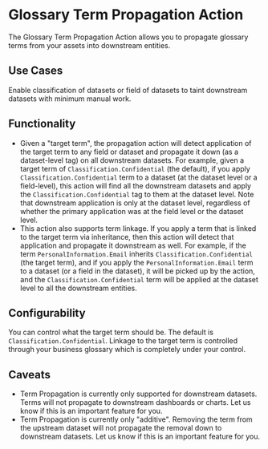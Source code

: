 # Glossary Term Propagation Action

The Glossary Term Propagation Action allows you to propagate glossary terms from your assets into downstream entities. 

## Use Cases

Enable classification of datasets or field of datasets to taint downstream datasets with minimum manual work.

## Functionality 

- Given a "target term", the propagation action will detect application of the target term to any field or dataset and propagate it down (as a dataset-level tag) on all downstream datasets. For example, given a target term of `Classification.Confidential` (the default), if you apply `Classification.Confidential` term to a dataset (at the dataset level or a field-level), this action will find all the downstream datasets and apply the `Classification.Confidential` tag to them at the dataset level. Note that downstream application is only at the dataset level, regardless of whether the primary application was at the field level or the dataset level. 
- This action also supports term linkage. If you apply a term that is linked to the target term via inheritance, then this action will detect that application and propagate it downstream as well. For example, if the term `PersonalInformation.Email` inherits `Classification.Confidential` (the target term), and if you apply the `PersonalInformation.Email` term to a dataset (or a field in the dataset), it will be picked up by the action, and the `Classification.Confidential` term will be applied at the dataset level to all the downstream entities. 

## Configurability

You can control what the target term should be. The default is `Classification.Confidential`.
Linkage to the target term is controlled through your business glossary which is completely under your control.

## Caveats

- Term Propagation is currently only supported for downstream datasets. Terms will not propagate to downstream dashboards or charts. Let us know if this is an important feature for you.
- Term Propagation is currently only "additive". Removing the term from the upstream dataset will not propagate the removal down to downstream datasets. Let us know if this is an important feature for you.
